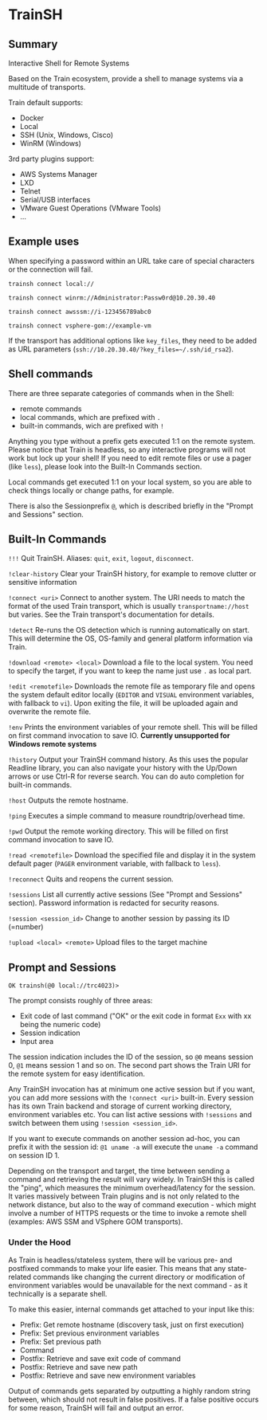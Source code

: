 # TrainSH

## Summary

Interactive Shell for Remote Systems

Based on the Train ecosystem, provide a shell to manage systems via a multitude of transports.

Train default supports:

- Docker
- Local
- SSH (Unix, Windows, Cisco)
- WinRM (Windows)

3rd party plugins support:

- AWS Systems Manager
- LXD
- Telnet
- Serial/USB interfaces
- VMware Guest Operations (VMware Tools)
- ...

## Example uses

When specifying a password within an URL take care of special characters or the connection will fail.

```shell
trainsh connect local://
```

```shell
trainsh connect winrm://Administrator:Passw0rd@10.20.30.40
```

```shell
trainsh connect awsssm://i-123456789abc0
```

```shell
trainsh connect vsphere-gom://example-vm
```

If the transport has additional options like `key_files`, they need to be added as URL parameters (`ssh://10.20.30.40/?key_files=~/.ssh/id_rsa2`).

## Shell commands

There are three separate categories of commands when in the Shell:

- remote commands
- local commands, which are prefixed with `.`
- built-in commands, wich are prefixed with `!`

Anything you type without a prefix gets executed 1:1 on the remote system. Please notice that Train is headless, so any interactive programs will not work but lock up your shell! If you need to edit remote files or use a pager (like `less`), please look into the Built-In Commands section.

Local commands get executed 1:1 on your local system, so you are able to check things locally or change paths, for example.

There is also the Sessionprefix `@`, which is described briefly in the "Prompt and Sessions" section.

## Built-In Commands

`!!!`
Quit TrainSH. Aliases: `quit`, `exit`, `logout`, `disconnect`.

`!clear-history`
Clear your TrainSH history, for example to remove clutter or sensitive information

`!connect <uri>`
Connect to another system. The URI needs to match the format of the used Train transport, which is usually `transportname://host` but varies. See the Train transport's documentation for details.

`!detect`
Re-runs the OS detection which is running automatically on start. This will determine the OS, OS-family and general platform information via Train.

`!download <remote> <local>`
Download a file to the local system. You need to specify the target, if you want to keep the name just use `.` as local part.

`!edit <remotefile>`
Downloads the remote file as temporary file and opens the system default editor locally (`EDITOR` and `VISUAL` environment variables, with fallback to `vi`). Upon exiting the file, it will be uploaded again and overwrite the remote file.

`!env`
Prints the environment variables of your remote shell. This will be filled on first command invocation to save IO. **Currently unsupported for Windows remote systems**

`!history`
Output your TrainSH command history. As this uses the popular Readline library, you can also navigate your history with the Up/Down arrows or use Ctrl-R for reverse search. You can do auto completion for built-in commands.

`!host`
Outputs the remote hostname.

`!ping`
Executes a simple command to measure roundtrip/overhead time.

`!pwd`
Output the remote working directory. This will be filled on first command invocation to save IO.

`!read <remotefile>`
Download the specified file and display it in the system default pager (`PAGER` environment variable, with fallback to `less`).

`!reconnect`
Quits and reopens the current session.

`!sessions`
List all currently active sessions (See "Prompt and Sessions" section). Password information is redacted for security reasons.

`!session <session_id>`
Change to another session by passing its ID (=number)

`!upload <local> <remote>`
Upload files to the target machine

## Prompt and Sessions

`OK trainsh(@0 local://trc4023)>`

The prompt consists roughly of three areas:

- Exit code of last command ("OK" or the exit code in format `Exx` with xx being the numeric code)
- Session indication
- Input area

The session indication includes the ID of the session, so `@0` means session 0, `@1` means session 1 and so on. The second part shows the Train URI for the remote system for easy identification.

Any TrainSH invocation has at minimum one active session but if you want, you can add more sessions with the `!connect <uri>` built-in. Every session has its own Train backend and storage of current working directory, environment variables etc. You can list active sessions with `!sessions` and switch between them using `!session <session_id>`.

If you want to execute commands on another session ad-hoc, you can prefix it with the session id: `@1 uname -a` will execute the `uname -a` command on session ID 1.

Depending on the transport and target, the time between sending a command and retrieving the result will vary widely. In TrainSH this is called the "ping", which measures the minimum overhead/latency for the session. It varies massively between Train plugins and is not only related to the network distance, but also to the way of command execution - which might involve a number of HTTPS requests or the time to invoke a remote shell (examples: AWS SSM and VSphere GOM transports).

### Under the Hood

As Train is headless/stateless system, there will be various pre- and postfixed commands to make your life easier. This means that any state-related commands like changing the current directory or modification of environment variables would be unavailable for the next command - as it technically is a separate shell.

To make this easier, internal commands get attached to your input like this:

- Prefix: Get remote hostname (discovery task, just on first execution)
- Prefix: Set previous environment variables
- Prefix: Set previous path
- Command
- Postfix: Retrieve and save exit code of command
- Postfix: Retrieve and save new path
- Postfix: Retrieve and save new environment variables

Output of commands gets separated by outputting a highly random string between, which should not result in false positives. If a false positive occurs for some reason, TrainSH will fail and output an error.
